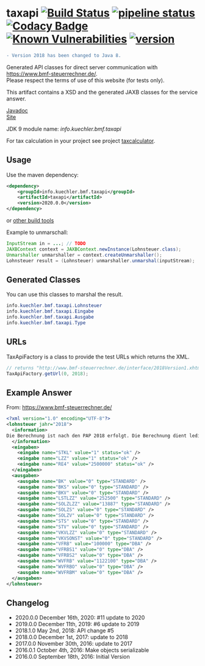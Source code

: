 # taxapi [![Build Status](https://travis-ci.org/admiralsmaster/taxapi.svg?branch=master)](https://travis-ci.org/admiralsmaster/taxapi) [![pipeline status](https://gitlab.com/taxcalculator/taxapi/badges/master/pipeline.svg)](https://gitlab.com/taxcalculator/taxapi/commits/master) [![Codacy Badge](https://api.codacy.com/project/badge/Grade/8033ff7d9d3446e7b6b4320f43e74221)](https://www.codacy.com/app/github-ariel/taxapi) [![Known Vulnerabilities](https://snyk.io/test/github/admiralsmaster/taxapi/badge.svg?targetFile=pom.xml)](https://snyk.io/test/github/admiralsmaster/taxapi?targetFile=pom.xml) [![version](https://maven-badges.herokuapp.com/maven-central/info.kuechler.bmf.taxapi/taxapi/badge.svg)](http://search.maven.org/#search|gav|1|g%3A%22info.kuechler.bmf.taxapi%22%20AND%20a%3A%22taxapi%22) 


```diff
- Version 2018 has been changed to Java 8.
```

Generated API classes for direct server communication with https://www.bmf-steuerrechner.de/.  
Please respect the terms of use of this website (for tests only).

This artifact contains a XSD and the generated JAXB classes for the service answer.

[Javadoc](https://admiralsmaster.github.io/taxapi/apidocs/)  
[Site](https://admiralsmaster.github.io/taxapi/)

JDK 9 module name: *info.kuechler.bmf.taxapi*

For tax calculation in your project see project [taxcalculator](https://github.com/admiralsmaster/taxcalculator).

## Usage

Use the maven dependency:

```xml
<dependency>
	<groupId>info.kuechler.bmf.taxapi</groupId>
	<artifactId>taxapi</artifactId>
	<version>2020.0.0</version>
</dependency>
```
or [other build tools](https://admiralsmaster.github.io/taxapi/dependency-info.html)

Example to unmarschall:
```java
InputStream in = ...; // TODO
JAXBContext context = JAXBContext.newInstance(Lohnsteuer.class);
Unmarshaller unmarshaller = context.createUnmarshaller();
Lohnsteuer result = (Lohnsteuer) unmarshaller.unmarshal(inputStream);
```

## Generated Classes

You can use this classes to marshal the result.

```java
info.kuechler.bmf.taxapi.Lohnsteuer
info.kuechler.bmf.taxapi.Eingabe
info.kuechler.bmf.taxapi.Ausgabe
info.kuechler.bmf.taxapi.Type
```

## URLs

TaxApiFactory is a class to provide the test URLs which returns the XML.

```java
// returns "http://www.bmf-steuerrechner.de/interface/2018Version1.xhtml?code=Lohn2018"
TaxApiFactory.getUrl(0, 2018);
```

## Example Answer

From: https://www.bmf-steuerrechner.de/

```xml
<?xml version="1.0" encoding="UTF-8"?>
<lohnsteuer jahr="2018">
  <information>
Die Berechnung ist nach den PAP 2018 erfolgt. Die Berechnung dient lediglich der Qualitätssicherung. Die Externe Schnittstelle des Lohn- und Einkommensteuerrechner ist also nur für die Überprüfung ihrer Rechnung bestimmt und nicht dazu bestimmt, die Berechnung über ihn abzuwickeln.
  </information>
  <eingaben>
    <eingabe name="STKL" value="1" status="ok" />
    <eingabe name="LZZ" value="1" status="ok" />
    <eingabe name="RE4" value="2500000" status="ok" />
  </eingaben>
  <ausgaben>
    <ausgabe name="BK" value="0" type="STANDARD" />
    <ausgabe name="BKS" value="0" type="STANDARD" />
    <ausgabe name="BKV" value="0" type="STANDARD" />
    <ausgabe name="LSTLZZ" value="252500" type="STANDARD" />
    <ausgabe name="SOLZLZZ" value="13887" type="STANDARD" />
    <ausgabe name="SOLZS" value="0" type="STANDARD" />
    <ausgabe name="SOLZV" value="0" type="STANDARD" />
    <ausgabe name="STS" value="0" type="STANDARD" />
    <ausgabe name="STV" value="0" type="STANDARD" />
    <ausgabe name="VKVLZZ" value="0" type="STANDARD" />
    <ausgabe name="VKVSONST" value="0" type="STANDARD" />
    <ausgabe name="VFRB" value="100000" type="DBA" />
    <ausgabe name="VFRBS1" value="0" type="DBA" />
    <ausgabe name="VFRBS2" value="0" type="DBA" />
    <ausgabe name="WVFRB" value="1122100" type="DBA" />
    <ausgabe name="WVFRBO" value="0" type="DBA" />
    <ausgabe name="WVFRBM" value="0" type="DBA" />
  </ausgaben>
</lohnsteuer>
```

## Changelog

* 2020.0.0 December 16th, 2020: #11 update to 2020
* 2019.0.0 December 11th, 2019: #6 update to 2019
* 2018.1.0 May 2nd, 2018: API change #5
* 2018.0.0 December 1st, 2017: update to 2018
* 2017.0.0 November 30th, 2016: update to 2017
* 2016.0.1 October 4th, 2016: Make objects serializable
* 2016.0.0 September 18th, 2016: Initial Version

